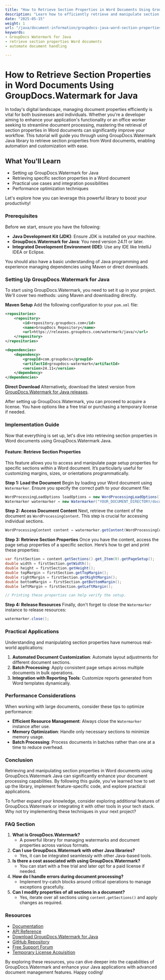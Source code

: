 ```yaml
---
title: "How to Retrieve Section Properties in Word Documents Using GroupDocs.Watermark for Java"
description: "Learn how to efficiently retrieve and manipulate section properties in Word documents using GroupDocs.Watermark for Java. Perfect for developers looking to enhance document handling."
date: "2025-05-15"
weight: 1
url: "/java/document-information/groupdocs-java-word-section-properties-retrieval/"
keywords:
- GroupDocs Watermark for Java
- retrieve section properties Word documents
- automate document handling

---
```



# How to Retrieve Section Properties in Word Documents Using GroupDocs.Watermark for Java

In today's digital landscape, managing document properties efficiently is vital for both businesses and individuals. Whether you're a developer aiming to enhance your application's functionality or an office worker seeking to streamline document processing, mastering the retrieval of section properties in Word documents can significantly improve your workflow. This tutorial will guide you through using GroupDocs.Watermark Java library to retrieve section properties from Word documents, enabling automation and customization with ease.

## What You'll Learn
- Setting up GroupDocs.Watermark for Java
- Retrieving specific section properties in a Word document
- Practical use cases and integration possibilities
- Performance optimization techniques

Let's explore how you can leverage this powerful library to boost your productivity!

### Prerequisites
Before we start, ensure you have the following:

- **Java Development Kit (JDK)**: Ensure JDK is installed on your machine.
- **GroupDocs.Watermark for Java**: You need version 24.11 or later.
- **Integrated Development Environment (IDE)**: Use any IDE like IntelliJ IDEA or Eclipse.

You should also have a basic understanding of Java programming and experience managing dependencies using Maven or direct downloads.

### Setting Up GroupDocs.Watermark for Java
To start using GroupDocs.Watermark, you need to set it up in your project. We'll cover two methods: using Maven and downloading directly.

**Maven Setup**
Add the following configuration to your `pom.xml` file:
```xml
<repositories>
    <repository>
        <id>repository.groupdocs.com</id>
        <name>GroupDocs Repository</name>
        <url>https://releases.groupdocs.com/watermark/java/</url>
    </repository>
</repositories>

<dependencies>
    <dependency>
        <groupId>com.groupdocs</groupId>
        <artifactId>groupdocs-watermark</artifactId>
        <version>24.11</version>
    </dependency>
</dependencies>
```
**Direct Download**
Alternatively, download the latest version from [GroupDocs.Watermark for Java releases](https://releases.groupdocs.com/watermark/java/).

After setting up GroupDocs.Watermark, you can proceed to acquire a license. You have options like a free trial or purchasing a temporary license if needed.

### Implementation Guide
Now that everything is set up, let's dive into retrieving section properties in Word documents using GroupDocs.Watermark Java.

#### Feature: Retrieve Section Properties
This feature allows you to access and manipulate page setup properties for specific sections within a Word document. It’s particularly useful for customizing margins, sizes, or orientations programmatically.

**Step 1: Load the Document**
Begin by loading your Word document using `Watermarker`. Ensure you specify the correct path to your document file:
```java
WordProcessingLoadOptions loadOptions = new WordProcessingLoadOptions();
Watermarker watermarker = new Watermarker("YOUR_DOCUMENT_DIRECTORY/document.docx", loadOptions);
```
**Step 2: Access Document Content**
Next, retrieve the content of the document as `WordProcessingContent`. This step is crucial for accessing individual sections.
```java
WordProcessingContent content = watermarker.getContent(WordProcessingContent.class);
```
**Step 3: Retrieve Section Properties**
Once you have the content, access the page setup properties of a specific section. Here’s how to get and print these properties:
```java
var firstSection = content.getSections().get_Item(0).getPageSetup();
double width = firstSection.getWidth();
double height = firstSection.getHeight();
double topMargin = firstSection.getTopMargin();
double rightMargin = firstSection.getRightMargin();
double bottomMargin = firstSection.getBottomMargin();
double leftMargin = firstSection.getLeftMargin();

// Printing these properties can help verify the setup.
```
**Step 4: Release Resources**
Finally, don't forget to close the `Watermarker` instance to release resources:
```java
watermarker.close();
```
### Practical Applications
Understanding and manipulating section properties have numerous real-world applications:
1. **Automated Document Customization**: Automate layout adjustments for different document sections.
2. **Batch Processing**: Apply consistent page setups across multiple documents in bulk operations.
3. **Integration with Reporting Tools**: Customize reports generated from Word templates dynamically.

### Performance Considerations
When working with large documents, consider these tips to optimize performance:
- **Efficient Resource Management**: Always close the `Watermarker` instance after use.
- **Memory Optimization**: Handle only necessary sections to minimize memory usage.
- **Batch Processing**: Process documents in batches rather than one at a time to reduce overhead.

### Conclusion
Retrieving and manipulating section properties in Word documents using GroupDocs.Watermark Java can significantly enhance your document processing capabilities. By following this guide, you’ve learned how to set up the library, implement feature-specific code, and explore practical applications.

To further expand your knowledge, consider exploring additional features of GroupDocs.Watermark or integrating it with other tools in your tech stack. Why not try implementing these techniques in your next project?

### FAQ Section
1. **What is GroupDocs.Watermark?**
   - A powerful library for managing watermarks and document properties across various formats.
2. **Can I use GroupDocs.Watermark with other Java libraries?**
   - Yes, it can be integrated seamlessly with other Java-based tools.
3. **Is there a cost associated with using GroupDocs.Watermark?**
   - You can start with a free trial and later opt for a paid license if needed.
4. **How do I handle errors during document processing?**
   - Implement try-catch blocks around critical operations to manage exceptions gracefully.
5. **Can I modify properties of all sections in a document?**
   - Yes, iterate over all sections using `content.getSections()` and apply changes as required.

### Resources
- [Documentation](https://docs.groupdocs.com/watermark/java/)
- [API Reference](https://reference.groupdocs.com/watermark/java)
- [Download GroupDocs.Watermark for Java](https://releases.groupdocs.com/watermark/java/)
- [GitHub Repository](https://github.com/groupdocs-watermark/GroupDocs.Watermark-for-Java)
- [Free Support Forum](https://forum.groupdocs.com/c/watermark/10)
- [Temporary License Acquisition](https://purchase.groupdocs.com/temporary-license/)

By exploring these resources, you can dive deeper into the capabilities of GroupDocs.Watermark and enhance your Java applications with advanced document management features. Happy coding!
